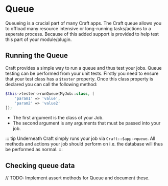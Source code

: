 # Queue
Queueing is a crucial part of many Craft apps. The Craft queue allows you to 
offload many resource intensive or long-running tasks/actions to a seperate process. 
Because of this added support is provided to help test this part of your module/plugin. 

## Running the Queue
Craft provides a simple way to run a queue and thus test your jobs. Queue testing can be performed from your
unit tests. Firstly you need to ensure that your test class has a `$tester` property. 
Once this class property is declared you can call the following method: 

```php
$this->tester->runQueue(MyJob::class, [
    'param1' => 'value',
    'param2' => 'value2'
]);
```
- The first argument is the class of your Job. 
- The second argument is any arguments that must be passed into your job. 

::: tip
Underneath Craft simply runs your job via `Craft::$app->queue`. All methods and actions your job should perform on 
i.e. the database will thus be performed as normal. 
:::


## Checking queue data
// TODO: Implement assert methods for Queue and document these. 
